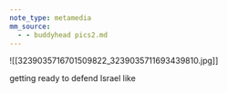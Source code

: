 ```yaml
---
note_type: metamedia
mm_source:
  - - buddyhead pics2.md
---
```


![[3239035716701509822_3239035711693439810.jpg]]

getting ready to defend Israel like


